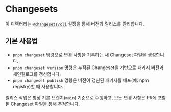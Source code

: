 # Changesets

이 디렉터리는 [`@changesets/cli`](https://github.com/changesets/changesets) 설정을 통해 버전과 릴리스를 관리합니다.

## 기본 사용법

- `pnpm changeset` 명령으로 변경 사항을 기록하는 새 Changeset 파일을 생성합니다.
- `pnpm changeset version` 명령은 누적된 Changeset을 기반으로 패키지 버전과 체인질로그를 갱신합니다.
- `pnpm changeset publish` 명령은 버전이 갱신된 패키지를 배포(예: npm registry)할 때 사용합니다.

릴리스 작업은 항상 기본 브랜치(`main`) 기준으로 수행하고, 모든 변경 사항은 PR에 포함된 Changeset 파일을 통해 추적합니다.
